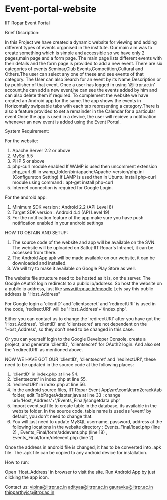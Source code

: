 # Event-portal-website

IIT Ropar Event Portal


Brief Discription:

In this Project we have created a dynamic website for viewing and adding different types of events organised in the institute.
Our main aim was to create something which is simple and accessible so we have only 2 pages,main page and a form page.
The main page lists different events with their details and the form page is provided to add a new event.
There are six categories of events Seminar,Club Events,Competition,Cultural and Others.The user can select any one of these and see events of that category. 
The User can also Search for an event by its Name,Description or by publisher of that event.
Once a user has logged in using '@iitrpr.ac.in' account,he can add a new event,he can see the events added by him and can also delete them if required.
To complement the website we have created an Android app for the same.The app shows the events in Horizontally swipeable tabs with each tab representing a category.There is also a feature provided to set a remainder in the Calendar for a particular event.Once the app is used in a device, the user will recieve a notification whenever an new event is added using the Event Portal. 

System Requirement:

For the website:
1. Apache Server 2.2 or above
2. MySql 5.5
3. PHP 5 or above
4. php-curl module enabled
	If WAMP is used then uncomment extension php_curl.dll in 	wamp_folder/bin/apache/Apache-version/php.ini	(Configuraton Setting)
	If LAMP is used then in Ubuntu install php-curl module using command : apt-get install php-curl
5. Internet connection is required for Google Login.


For the android app:
1. Minimum SDK version : Android 2.2 (API Level 8)
2. Target SDK version : Android 4.4 (API Level 19)
3. For the notification feature of the app make sure you have push notification enabled in your android settings


HOW TO OBTAIN AND SETUP:

1. The source code of the website and app will be available on the SVN. The website will be uploaded on Satluj-IIT Ropar's Intranet, it can be accessed from there.
2. The Android App apk will be made available on our website, it can be downloaded and installed.
3. We will try to make it available on Google Play Store as well.


The website file structure need to be hosted as it is, on the server. 
The Google oAuth2 login redirects to a public ip/address. So host the website on a public ip address, just like www.iitrpr.ac.in/moodle
Lets say this public address is "Host_Address" 

For Google login a 'clientID' and 'clientsecret' and 'redirectURI' is used in the code, 'redirectURI' will be 'Host_Address'+'/index.php'.

Either you can contact us to change the 'redirectURI' after you have got the 'Host_Address'. 'clientID' and 'clientsecret' are not dependent on the 'Host_Address', so they don't need to be changed in this case.

Or you can yourself login to the Google Developer Console, create a project, and generate 'clientID', 'clientsecret' for OAuth2 login. And also set the 'redirectURI' as mentioned above.

NOW WE HAVE GOT OUR 'clientID', 'clientsecret' and 'redirectURI', these need to be updated in the source code at the following places:

1. 'clientID' in index.php at line 54.
2. 'clientsecret' in index.php at line 55.
3. 'redirectURI' in index.php at line 56.
4. In the android source files, IIT Ropar Event App\src\com\learn2crack\tab  folder,  edit TabPagerAdapter.java at line 33 :  change url='Host_Address'+'/Events_Final/jsongetdata.php' 
5. Import event.sql file to create table in the database, its available in the website folder. In the source code, table name is used as 'event' by default, you don't need to change that.
6.  You will just need to update MySQL username, password, address at the following locations in the website directory : Events_Final/load.php (line 2) , Events_Final/form/addevent.php (line 18) , Events_Final/form/delevent.php (line 2)

Once the address in android file is changed, it has to be converted into .apk file. The .apk file can be copied to any android device for installation.

How to run:

Open 'Host_Address' in browser to visit the site.
Run Android App by just clicking the app icon.

Contact us:
vipina@iitrpr.ac.in
adityaa@iitrpr.ac.in
gauravku@iitrpr.ac.in
thipparthyjc@iitrpr.ac.in
